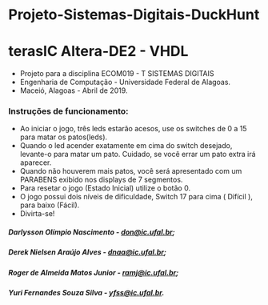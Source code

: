 # Projeto-Sistemas-Digitais-DuckHunt

# terasIC Altera-DE2 - VHDL

* Projeto para a disciplina ECOM019 - T  SISTEMAS DIGITAIS
* Engenharia de Computação - Universidade Federal de Alagoas.
* Maceió, Alagoas - Abril de 2019.

### Instruções de funcionamento:
* Ao iniciar o jogo, três leds estarão acesos, use os switches de 0 a 15 para matar os patos(leds).
* Quando o led acender exatamente em cima do switch desejado, levante-o para matar um pato. Cuidado, se você errar um pato extra irá aparecer.
* Quando não houverem mais patos, você será apresentado com um PARABENS exibido nos displays de 7 segmentos.
* Para resetar o jogo (Estado Inicial) utilize o botão 0.
* O jogo possui dois níveis de dificuldade, Switch 17 para cima ( Difícil ), para baixo (Fácil).
* Divirta-se!

##### Darlysson Olímpio Nascimento  - don@ic.ufal.br;
##### Derek Nielsen Araújo Alves    - dnaa@ic.ufal.br;
##### Roger de Almeida Matos Junior - ramj@ic.ufal.br;
##### Yuri Fernandes Souza Silva    - yfss@ic.ufal.br.
